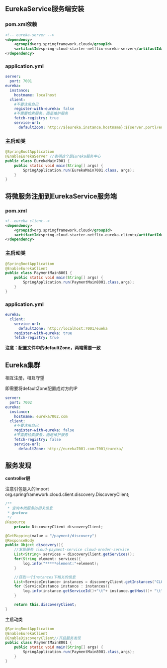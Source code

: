 ## EurekaService服务端安装

### pom.xml依赖

```xml
<!-- eureka-server -->
<dependency>
    <groupId>org.springframework.cloud</groupId>
    <artifactId>spring-cloud-starter-netflix-eureka-server</artifactId>
</dependency>
```

### application.yml

```yml
server:
  port: 7001
eureka:
  instance:
    hostname: localhost
  client:
    #不要注册自己
    register-with-eureka: false
    #不需要检索服务，而是维护服务
    fetch-registry: true
    service-url:
      defaultZoom: http://${eureka.instance.hostname}:${server.port}/eureka/
```

### 主启动类

```java
@SpringBootApplication
@EnableEurekaServer //表明这个是Eureka服务中心
public class EurekaMain7001 {
    public static void main(String[] args) {
        SpringApplication.run(EurekaMain7001.class, args);
    }
}
```

## 将微服务注册到EurekaService服务端

### pom.xml

```xml
<!--eureka client-->
<dependency>
    <groupId>org.springframework.cloud</groupId>
    <artifactId>spring-cloud-starter-netflix-eureka-client</artifactId>
</dependency>
```

### 主启动类

```Java
@SpringBootApplication
@EnableEurekaClient
public class PaymentMain8001 {
    public static void main(String[] args) {
        SpringApplication.run(PaymentMain8001.class,args);
    }
}
```

### application.yml

```yml
eureka:
  client:
    service-url:
      defaultZone: http://localhost:7001/eueka
    register-with-eureka: true
    fetch-registry: true
```

**注意：配置文件中的defaultZone，两端需要一致**



## Eureka集群

相互注册，相互守望

即需要将defaultZone配置成对方的IP

```yml
server:
  port: 7002
eureka:
  instance:
    hostname: eureka7002.com
  client:
    #不要注册自己
    register-with-eureka: false
    #不需要检索服务，而是维护服务
    fetch-registry: false
    service-url:
      defaultZone: http://eureka7001.com:7001/eureka/
```





## 服务发现

**controller层**   

注意引包是入的import org.springframework.cloud.client.discovery.DiscoveryClient;

```java
/**
 * 查询本微服务的相关信息
 * @return
 */
@Resource
    private DiscoveryClient discoveryClient;

@GetMapping(value = "/payment/discovery")
@ResponseBody
public Object discovery(){
    //发现服务 cloud-payment-service cloud-oreder-service
    List<String> services = discoveryClient.getServices();
    for(String element: services){
        log.info("*****element:"+element);
    }

    //获取一个Instances下相关的信息
    List<ServiceInstance> instances = discoveryClient.getInstances("CLOUD-PAYMENT-SERVICE");
    for (ServiceInstance instance : instances){
        log.info(instance.getServiceId()+"\t"+ instance.getHost()+ "\t" + instance.getPort() + "\t"+instance.getUri());
    }

    return this.discoveryClient;
}
```

主启动类

```java
@SpringBootApplication
@EnableEurekaClient
@EnableDiscoveryClient//开启服务发现
public class PaymentMain8001 {
    public static void main(String[] args) {
        SpringApplication.run(PaymentMain8001.class,args);
    }
}
```

